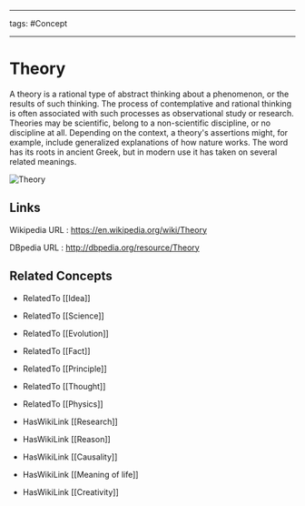 




---

tags: #Concept

---
# Theory


A theory is a rational type of abstract thinking about a phenomenon, or the results of such thinking. The process of contemplative and rational thinking is often associated with such processes as observational study or research. Theories may be scientific, belong to a non-scientific discipline, or no discipline at all. Depending on the context, a theory's assertions might, for example, include generalized explanations of how nature works. The word has its roots in ancient Greek, but in modern use it has taken on several related meanings.

![Theory]()


## Links


Wikipedia URL : https://en.wikipedia.org/wiki/Theory

DBpedia URL : http://dbpedia.org/resource/Theory


## Related Concepts


- RelatedTo [[Idea]]

- RelatedTo [[Science]]

- RelatedTo [[Evolution]]

- RelatedTo [[Fact]]

- RelatedTo [[Principle]]

- RelatedTo [[Thought]]

- RelatedTo [[Physics]]

- HasWikiLink [[Research]]

- HasWikiLink [[Reason]]

- HasWikiLink [[Causality]]

- HasWikiLink [[Meaning of life]]

- HasWikiLink [[Creativity]]